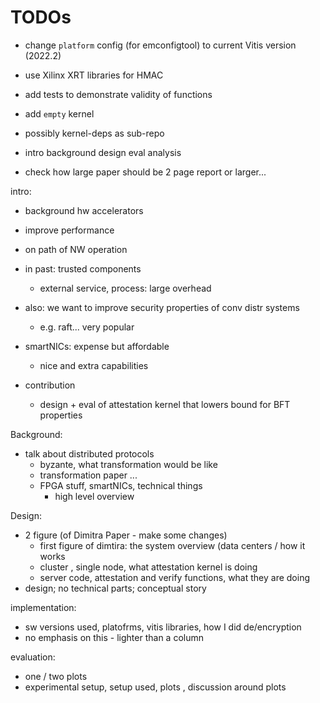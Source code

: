 
# TODOs

- change `platform` config (for emconfigtool) to current Vitis version (2022.2)
- use Xilinx XRT libraries for HMAC
- add tests to demonstrate validity of functions
- add `empty` kernel
- possibly kernel-deps as sub-repo


- intro background design eval analysis

- check how large paper should be 2 page report or larger...

intro:
- background hw accelerators
- improve performance
- on path of NW operation
- in past: trusted components
    - external service, process: large overhead

- also: we want to improve security properties of conv distr systems
    - e.g. raft... very popular

- smartNICs: expense but affordable
    - nice and extra capabilities

- contribution
    - design + eval of attestation kernel that lowers bound for BFT properties


Background:
- talk about distributed protocols
    - byzante, what transformation would be like
    - transformation paper ...
    - FPGA stuff, smartNICs, technical things
        - high level overview

Design:
- 2 figure (of Dimitra Paper - make some changes)
    - first figure of dimtira: the system overview (data centers / how it works
    - cluster , single node, what attestation kernel is doing
    - server code, attestation and verify functions, what they are doing
- design; no technical parts; conceptual story


implementation:
- sw versions used, platofrms, vitis libraries, how I did de/encryption
- no emphasis on this - lighter than a column

evaluation:
- one / two plots
- experimental setup, setup used, plots , discussion around plots


